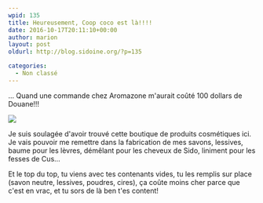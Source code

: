 ```yaml
---
wpid: 135
title: Heureusement, Coop coco est là!!!!
date: 2016-10-17T20:11:10+00:00
author: marion
layout: post
oldurl: http://blog.sidoine.org/?p=135

categories:
  - Non classé
---
```

... Quand une commande chez Aromazone m'aurait coûté 100 dollars de Douane!!!

![](/media/2016/img_20161017_195207628.jpg)

Je suis soulagée d'avoir trouvé cette boutique de produits cosmétiques ici. Je vais pouvoir me remettre dans la fabrication de mes savons, lessives, baume pour les lèvres, démêlant pour les cheveux de Sido, liniment pour les fesses de Cus...

Et le top du top, tu viens avec tes contenants vides, tu les remplis sur place (savon neutre, lessives, poudres, cires), ça coûte moins cher parce que c'est en vrac, et tu sors de là ben t'es content!